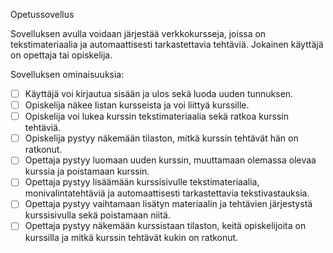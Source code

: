 Opetussovellus

Sovelluksen avulla voidaan järjestää verkkokursseja, joissa on tekstimateriaalia ja automaattisesti tarkastettavia tehtäviä. Jokainen käyttäjä on opettaja tai opiskelija.

Sovelluksen ominaisuuksia:
- [ ] Käyttäjä voi kirjautua sisään ja ulos sekä luoda uuden tunnuksen.
- [ ] Opiskelija näkee listan kursseista ja voi liittyä kurssille.
- [ ] Opiskelija voi lukea kurssin tekstimateriaalia sekä ratkoa kurssin tehtäviä.
- [ ] Opiskelija pystyy näkemään tilaston, mitkä kurssin tehtävät hän on ratkonut.
- [ ] Opettaja pystyy luomaan uuden kurssin, muuttamaan olemassa olevaa kurssia ja poistamaan kurssin.
- [ ] Opettaja pystyy lisäämään kurssisivulle tekstimateriaalia, monivalintatehtäviä ja automaattisesti tarkastettavia tekstivastauksia.
- [ ] Opettaja pystyy vaihtamaan lisätyn materiaalin ja tehtävien järjestystä kurssisivulla sekä poistamaan niitä.
- [ ] Opettaja pystyy näkemään kurssistaan tilaston, keitä opiskelijoita on kurssilla ja mitkä kurssin tehtävät kukin on ratkonut.
